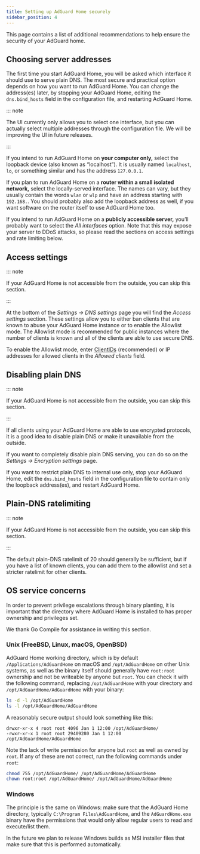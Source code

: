 ```yaml
---
title: Setting up AdGuard Home securely
sidebar_position: 4
---
```


This page contains a list of additional recommendations to help ensure the security of your AdGuard home.

## Choosing server addresses

The first time you start AdGuard Home, you will be asked which interface it should use to serve plain DNS. The most secure and practical option depends on how you want to run AdGuard Home. You can change the address(es) later, by stopping your AdGuard Home, editing the `dns.bind_hosts` field in the configuration file, and restarting AdGuard Home.

::: note

The UI currently only allows you to select one interface, but you can actually select multiple addresses through the configuration file. We will be improving the UI in future releases.

:::

If you intend to run AdGuard Home on **your computer only,** select the loopback device (also known as “localhost”). It is usually named `localhost`, `lo`, or something similar and has the address `127.0.0.1`.

If you plan to run AdGuard Home on a **router within a small isolated network,** select the locally-served interface. The names can vary, but they usually contain the words `wlan` or `wlp` and have an address starting with `192.168.`. You should probably also add the loopback address as well, if you want software on the router itself to use AdGuard Home too.

If you intend to run AdGuard Home on a **publicly accessible server,** you’ll probably want to select the *All interfaces* option. Note that this may expose your server to DDoS attacks, so please read the sections on access settings and rate limiting below.

## Access settings

::: note

If your AdGuard Home is not accessible from the outside, you can skip this section.

:::

At the bottom of the *Settings → DNS settings* page you will find the *Access settings* section. These settings allow you to either ban clients that are known to abuse your AdGuard Home instance or to enable the Allowlist mode. The Allowlist mode is recommended for public instances where the number of clients is known and all of the clients are able to use secure DNS.

To enable the Allowlist mode, enter [ClientIDs][cid] (recommended) or IP addresses for allowed clients in the *Allowed clients* field.

[cid]: https://github.com/AdguardTeam/AdGuardHome/wiki/Clients#clientid

## Disabling plain DNS

::: note

If your AdGuard Home is not accessible from the outside, you can skip this section.

:::

If all clients using your AdGuard Home are able to use encrypted protocols, it is a good idea to disable plain DNS or make it unavailable from the outside.

If you want to completely disable plain DNS serving, you can do so on the *Settings → Encryption settings* page.

If you want to restrict plain DNS to internal use only, stop your AdGuard Home, edit the `dns.bind_hosts` field in the configuration file to contain only the loopback address(es), and restart AdGuard Home.

## Plain-DNS ratelimiting

::: note

If your AdGuard Home is not accessible from the outside, you can skip this section.

:::

The default plain-DNS ratelimit of 20 should generally be sufficient, but if you have a list of known clients, you can add them to the allowlist and set a stricter ratelimit for other clients.

## OS service concerns

In order to prevent privilege escalations through binary planting, it is important that the directory where AdGuard Home is installed to has proper ownership and privileges set.

We thank Go Compile for assistance in writing this section.

### Unix (FreeBSD, Linux, macOS, OpenBSD)

AdGuard Home working directory, which is by default `/Applications/AdGuardHome` on macOS and `/opt/AdGuardHome` on other Unix systems, as well as the binary itself should generally have `root:root` ownership and not be writeable by anyone but `root`. You can check it with the following command, replacing `/opt/AdGuardHome` with your directory and `/opt/AdGuardHome/AdGuardHome` with your binary:

```sh
ls -d -l /opt/AdGuardHome
ls -l /opt/AdGuardHome/AdGuardHome
```

A reasonably secure output should look something like this:

```none
drwxr-xr-x 4 root root 4096 Jan 1 12:00 /opt/AdGuardHome/
-rwxr-xr-x 1 root root 29409280 Jan 1 12:00 /opt/AdGuardHome/AdGuardHome
```

Note the lack of write permission for anyone but `root` as well as owned by `root`. If any of these are not correct, run the following commands under `root`:

```sh
chmod 755 /opt/AdGuardHome/ /opt/AdGuardHome/AdGuardHome
chown root:root /opt/AdGuardHome/ /opt/AdGuardHome/AdGuardHome
```

### Windows

The principle is the same on Windows: make sure that the AdGuard Home directory, typically `C:\Program Files\AdGuardHome`, and the `AdGuardHome.exe` binary have the permissions that would only allow regular users to read and execute/list them.

In the future we plan to release Windows builds as MSI installer files that make sure that this is performed automatically.
